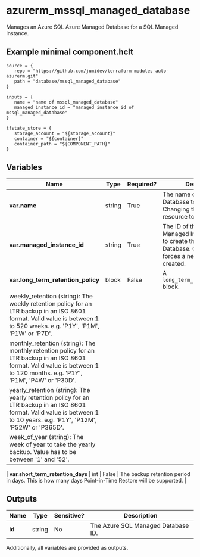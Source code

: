 # azurerm_mssql_managed_database

Manages an Azure SQL Azure Managed Database for a SQL Managed Instance.

## Example minimal component.hclt

```hcl
source = {
   repo = "https://github.com/jumidev/terraform-modules-auto-azurerm.git" 
   path = "database/mssql_managed_database" 
}

inputs = {
   name = "name of mssql_managed_database" 
   managed_instance_id = "managed_instance_id of mssql_managed_database" 
}

tfstate_store = {
   storage_account = "${storage_account}" 
   container = "${container}" 
   container_path = "${COMPONENT_PATH}" 
}

```

## Variables

| Name | Type | Required? |  Description |
| ---- | ---- | --------- |  ----------- |
| **var.name** | string | True | The name of the Managed Database to create. Changing this forces a new resource to be created. | 
| **var.managed_instance_id** | string | True | The ID of the Azure SQL Managed Instance on which to create this Managed Database. Changing this forces a new resource to be created. | 
| **var.long_term_retention_policy** | block | False | A `long_term_retention_policy` block. | | `long_term_retention_policy` block structure: || 
|   weekly_retention (string): The weekly retention policy for an LTR backup in an ISO 8601 format. Valid value is between 1 to 520 weeks. e.g. 'P1Y', 'P1M', 'P1W' or 'P7D'. ||
|   monthly_retention (string): The monthly retention policy for an LTR backup in an ISO 8601 format. Valid value is between 1 to 120 months. e.g. 'P1Y', 'P1M', 'P4W' or 'P30D'. ||
|   yearly_retention (string): The yearly retention policy for an LTR backup in an ISO 8601 format. Valid value is between 1 to 10 years. e.g. 'P1Y', 'P12M', 'P52W' or 'P365D'. ||
|   week_of_year (string): The week of year to take the yearly backup. Value has to be between '1' and '52'. ||

| **var.short_term_retention_days** | int | False | The backup retention period in days. This is how many days Point-in-Time Restore will be supported. | 



## Outputs

| Name | Type | Sensitive? | Description |
| ---- | ---- | --------- | --------- |
| **id** | string | No  | The Azure SQL Managed Database ID. | 

Additionally, all variables are provided as outputs.
